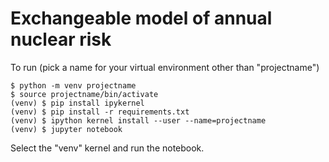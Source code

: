 # Exchangeable model of annual nuclear risk

To run (pick a name for your virtual environment other than "projectname")

```
$ python -m venv projectname
$ source projectname/bin/activate
(venv) $ pip install ipykernel
(venv) $ pip install -r requirements.txt
(venv) $ ipython kernel install --user --name=projectname
(venv) $ jupyter notebook
```

Select the "venv" kernel and run the notebook.